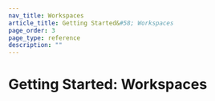 ```yaml
---
nav_title: Workspaces
article_title: Getting Started&#58; Workspaces
page_order: 3
page_type: reference
description: ""
---
```


# Getting Started: Workspaces


